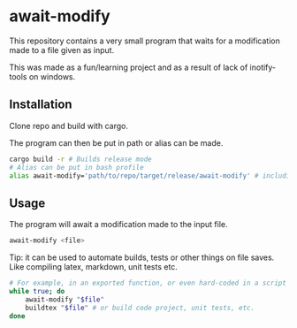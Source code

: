 # await-modify

This repository contains a very small program that waits for a modification made to a file given as input.

This was made as a fun/learning project and as a result of lack of inotify-tools on windows.

## Installation

Clone repo and build with cargo.

The program can then be put in path or alias can be made.

```sh
cargo build -r # Builds release mode
# Alias can be put in bash profile
alias await-modify='path/to/repo/target/release/await-modify' # including .exe if windows
```

## Usage

The program will await a modification made to the input file.

```sh
await-modify <file>
```

Tip: it can be used to automate builds, tests or other things on file saves. Like compiling latex, markdown, unit tests etc.

```sh
# For example, in an exported function, or even hard-coded in a script file.
while true; do
    await-modify "$file"
    buildtex "$file" # or build code project, unit tests, etc.
done
```

